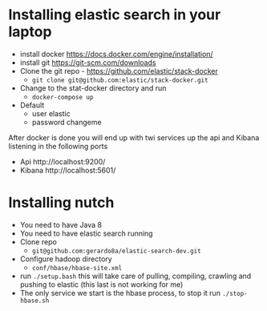 # Installing elastic search in your laptop

* install docker https://docs.docker.com/engine/installation/
* install git https://git-scm.com/downloads
* Clone the git repo - https://github.com/elastic/stack-docker
  * ```git clone git@github.com:elastic/stack-docker.git```
* Change to the stat-docker directory and run 
  * ```docker-compose up```
* Default 
  * user elastic
  * password changeme 

After docker is done you will end up with twi services up the api and Kibana listening in the following ports
* Api http://localhost:9200/
* Kibana http://localhost:5601/

# Installing nutch
* You need to have Java 8
* You need to have elastic search running
* Clone repo
  * ```git@github.com:gerardo8a/elastic-search-dev.git```
* Configure hadoop directory
   * ```conf/hbase/hbase-site.xml```
* run ```./setup.bash``` this will take care of pulling, compiling, crawling and pushing to elastic (this last is not working for me)
* The only service we start is the hbase process, to stop it run ```./stop-hbase.sh```
